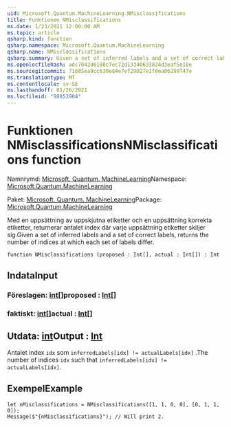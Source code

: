 ```yaml
---
uid: Microsoft.Quantum.MachineLearning.NMisclassifications
title: Funktionen NMisclassifications
ms.date: 1/23/2021 12:00:00 AM
ms.topic: article
qsharp.kind: function
qsharp.namespace: Microsoft.Quantum.MachineLearning
qsharp.name: NMisclassifications
qsharp.summary: Given a set of inferred labels and a set of correct labels, returns the number of indices at which each set of labels differ.
ms.openlocfilehash: adc7042d6108c7ec72d13340633824d3eaf5e18e
ms.sourcegitcommit: 71605ea9cc630e84e7ef29027e1f0ea06299747e
ms.translationtype: MT
ms.contentlocale: sv-SE
ms.lasthandoff: 01/26/2021
ms.locfileid: "98853904"
---
```

# <a name="nmisclassifications-function"></a><span data-ttu-id="31f96-102">Funktionen NMisclassifications</span><span class="sxs-lookup"><span data-stu-id="31f96-102">NMisclassifications function</span></span>

<span data-ttu-id="31f96-103">Namnrymd: [Microsoft. Quantum. MachineLearning](xref:Microsoft.Quantum.MachineLearning)</span><span class="sxs-lookup"><span data-stu-id="31f96-103">Namespace: [Microsoft.Quantum.MachineLearning](xref:Microsoft.Quantum.MachineLearning)</span></span>

<span data-ttu-id="31f96-104">Paket: [Microsoft. Quantum. MachineLearning](https://nuget.org/packages/Microsoft.Quantum.MachineLearning)</span><span class="sxs-lookup"><span data-stu-id="31f96-104">Package: [Microsoft.Quantum.MachineLearning](https://nuget.org/packages/Microsoft.Quantum.MachineLearning)</span></span>


<span data-ttu-id="31f96-105">Med en uppsättning av uppskjutna etiketter och en uppsättning korrekta etiketter, returnerar antalet index där varje uppsättning etiketter skiljer sig.</span><span class="sxs-lookup"><span data-stu-id="31f96-105">Given a set of inferred labels and a set of correct labels, returns the number of indices at which each set of labels differ.</span></span>

```qsharp
function NMisclassifications (proposed : Int[], actual : Int[]) : Int
```


## <a name="input"></a><span data-ttu-id="31f96-106">Indata</span><span class="sxs-lookup"><span data-stu-id="31f96-106">Input</span></span>

### <a name="proposed--int"></a><span data-ttu-id="31f96-107">Föreslagen: [int](xref:microsoft.quantum.lang-ref.int)[]</span><span class="sxs-lookup"><span data-stu-id="31f96-107">proposed : [Int](xref:microsoft.quantum.lang-ref.int)[]</span></span>




### <a name="actual--int"></a><span data-ttu-id="31f96-108">faktiskt: [int](xref:microsoft.quantum.lang-ref.int)[]</span><span class="sxs-lookup"><span data-stu-id="31f96-108">actual : [Int](xref:microsoft.quantum.lang-ref.int)[]</span></span>





## <a name="output--int"></a><span data-ttu-id="31f96-109">Utdata: [int](xref:microsoft.quantum.lang-ref.int)</span><span class="sxs-lookup"><span data-stu-id="31f96-109">Output : [Int](xref:microsoft.quantum.lang-ref.int)</span></span>

<span data-ttu-id="31f96-110">Antalet index `idx` som `inferredLabels[idx] != actualLabels[idx]` .</span><span class="sxs-lookup"><span data-stu-id="31f96-110">The number of indices `idx` such that `inferredLabels[idx] != actualLabels[idx]`.</span></span>

## <a name="example"></a><span data-ttu-id="31f96-111">Exempel</span><span class="sxs-lookup"><span data-stu-id="31f96-111">Example</span></span>

```qsharp
let nMisclassifications = NMisclassifications([1, 1, 0, 0], [0, 1, 1, 0]);
Message($"{nMisclassifications}"); // Will print 2.
```